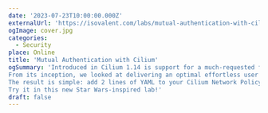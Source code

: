 ```yaml
---
date: '2023-07-23T10:00:00.000Z'
externalUrl: 'https://isovalent.com/labs/mutual-authentication-with-cilium/'
ogImage: cover.jpg
categories:
  - Security
place: Online
title: 'Mutual Authentication with Cilium'
ogSummary: 'Introduced in Cilium 1.14 is support for a much-requested feature: mutual authentication.
From its inception, we looked at delivering an optimal effortless user experience to achieve mutual authentication.
The result is simple: add 2 lines of YAML to your Cilium Network Policy, and that’s it – your workload communication is now secured with a mutual TLS handshake.
Try it in this new Star Wars-inspired lab!'
draft: false
---
```

